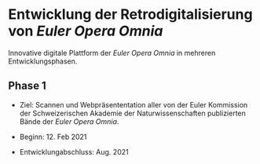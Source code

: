 # Entwicklung der Retrodigitalisierung von *Euler Opera Omnia*

Innovative digitale Plattform der *Euler Opera Omnia* in mehreren Entwicklungsphasen.

## Phase 1

- Ziel: Scannen und Webpräsententation aller von der Euler Kommission der Schweizerischen Akademie der Naturwissenschaften publizierten Bände der *Euler Opera Omnia*.

- Beginn: 12. Feb 2021

- Entwicklungabschluss: Aug. 2021
